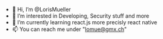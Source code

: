 - 👋 Hi, I’m @LorisMueller
- 👀 I’m interested in Developing, Security stuff and more
- 🌱 I’m currently learning react.js more precisly react native
- 📫 You can reach me under "lomue@gmx.ch"

<!---
LorisMueller/LorisMueller is a ✨ special ✨ repository because its `README.md` (this file) appears on your GitHub profile.
You can click the Preview link to take a look at your changes.
--->
